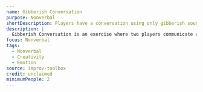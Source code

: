 ```yaml
---
name: Gibberish Conversation
purpose: Nonverbal
shortDescription: Players have a conversation using only gibberish sounds.
description: |
  Gibberish Conversation is an exercise where two players communicate using only gibberish, focusing on emotion, intent, and physicality. Builds nonverbal skills and creativity.
focus: Nonverbal
tags:
  - Nonverbal
  - Creativity
  - Emotion
source: improv-toolbox
credit: unclaimed
minimumPeople: 2
---
```

